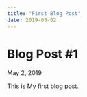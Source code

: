 ```yaml
---
title: "First Blog Post"
date: 2019-05-02
---
```


Blog Post #1
============
May 2, 2019

This is My first blog post.
